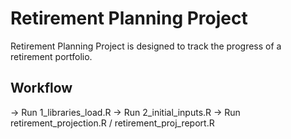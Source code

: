 # Retirement Planning Project
 Retirement Planning Project is designed to track the progress of a retirement portfolio.
 
 ## Workflow
 -> Run 1_libraries_load.R
 -> Run 2_initial_inputs.R
 -> Run retirement_projection.R  /  retirement_proj_report.R 
